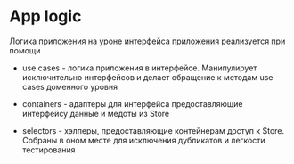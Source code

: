 # App logic

Логика приложения на уроне интерфейса приложения реализуется при помощи

-   use cases - логика приложения в интерфейсе. Манипулирует исключительно интерфейсов и делает обращение к методам use cases доменного уровня

-   containers - адаптеры для интерфейса предоставляющие интерфейсу данные и медоты из Store
-   selectors - хэлперы, предоставляющие контейнерам доступ к Store. Собраны в оном месте для исключения дубликатов и легкости тестирования
